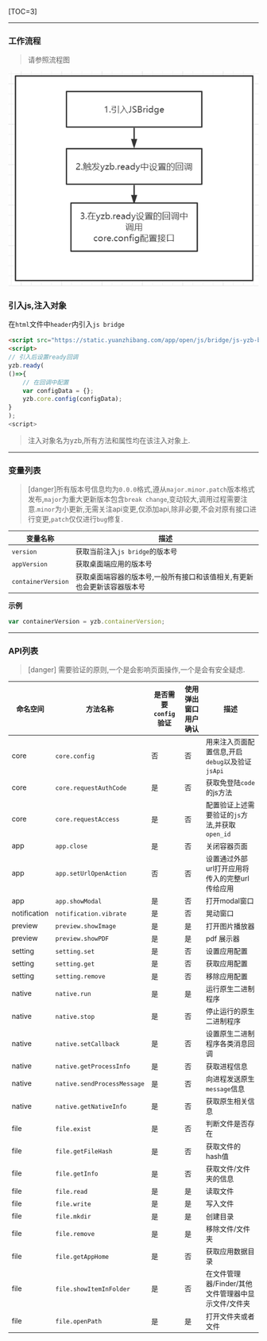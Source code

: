 [TOC=3]
***
### **工作流程**
>请参照流程图

![](../images/screenshot_1654686997675.png)

### **引入js,注入对象**
在`html`文件中`header`内引入`js bridge`
```html
<script src="https://static.yuanzhibang.com/app/open/js/bridge/js-yzb-bridge-v0.0.19.js"></script>
<script>
// 引入后设置ready回调
yzb.ready(
()=>{
    // 在回调中配置
    var configData = {};
    yzb.core.config(configData);
}
);
<script>
```
>注入对象名为yzb,所有方法和属性均在该注入对象上.
***
### **变量列表**
>[danger]所有版本号信息均为`0.0.0`格式,遵从`major.minor.patch`版本格式发布,`major`为重大更新版本包含`break change`,变动较大,调用过程需要注意.`minor`为小更新,无需关注api变更,仅添加api,除非必要,不会对原有接口进行变更,`patch`仅仅进行`bug`修复.

| 变量名称  | 描述 |
| --- |  --- |
| `version` |获取当前注入`js bridge`的版本号 |
| `appVersion` | 获取桌面端应用的版本号 |
| `containerVersion` |  获取桌面端容器的版本号,一般所有接口和该值相关,有更新也会更新该容器版本号 |

**示例**

~~~javascript
var containerVersion = yzb.containerVersion;
~~~

* * *

### **API列表**
>[danger] 需要验证的原则,一个是会影响页面操作,一个是会有安全疑虑.

| 命名空间 | 方法名称 | 是否需要`config`验证 |使用弹出窗口用户确认 | 描述 |
| --- | --- | --- | --- | --- |
| core | `core.config` | 否 | 否 |用来注入页面配置信息,开启`debug`以及验证`jsApi` |
| core | `core.requestAuthCode` | 是 | 否 | 获取免登陆`code`的js方法 |
| core | `core.requestAccess` | 是 | 否 | 配置验证上述需要验证的`js`方法,并获取`open_id` |
| app | `app.close` | 是 | 否 | 关闭容器页面 |
| app | `app.setUrlOpenAction` | 否 | 否 | 设置通过外部url打开应用将传入的完整url传给应用 |
| app | `app.showModal` | 是 | 否 | 打开modal窗口 |
| notification | `notification.vibrate` | 是 | 否 | 晃动窗口 |
| preview | `preview.showImage` | 是 | 是 | 打开图片播放器 |
| preview | `preview.showPDF` | 是 | 是 | pdf 展示器 |
| setting| `setting.set` | 是 | 否 | 设置应用配置 |
| setting| `setting.get` | 是 | 否 | 获取应用配置 |
| setting| `setting.remove` | 是 | 否 | 移除应用配置 |
| native| `native.run` | 是 | 是 | 运行原生二进制程序 |
| native| `native.stop` | 是 | 否 | 停止运行的原生二进制程序 |
| native| `native.setCallback` | 是 | 否 | 设置原生二进制程序各类消息回调 |
| native| `native.getProcessInfo` | 是 | 否 | 获取进程信息 |
| native| `native.sendProcessMessage` | 是 | 否 | 向进程发送原生`message`信息 |
| native| `native.getNativeInfo` | 是 | 否 | 获取原生相关信息 |
| file| `file.exist` | 是 | 否 | 判断文件是否存在 |
| file| `file.getFileHash` | 是 | 否 | 获取文件的hash值 |
| file| `file.getInfo` | 是 | 否 | 获取文件/文件夹的信息 |
| file| `file.read` | 是 | 是 | 读取文件 |
| file| `file.write` | 是 | 是 | 写入文件 |
| file| `file.mkdir` | 是 | 是 | 创建目录 |
| file| `file.remove` | 是 | 是 | 移除文件/文件夹 |
| file| `file.getAppHome` | 是 | 否 |获取应用数据目录 |
| file| `file.showItemInFolder` | 是 | 否 | 在文件管理器/Finder/其他文件管理器中显示文件/文件夹 |
| file| `file.openPath` | 是 | 是 | 打开文件夹或者文件 |
